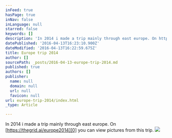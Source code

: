 ```yaml
---
inFeed: true
hasPage: true
inNav: false
inLanguage: null
starred: false
keywords: []
description: 'In 2014 i made a trip mainly through east europe. On https://thegrid.ai/europe2014 you can view pictures from this trip.'
datePublished: '2016-04-13T16:23:10.900Z'
dateModified: '2016-04-13T16:22:59.675Z'
title: Europe trip 2014
author: []
sourcePath: _posts/2016-04-13-europe-trip-2014.md
published: true
authors: []
publisher:
  name: null
  domain: null
  url: null
  favicon: null
url: europe-trip-2014/index.html
_type: Article

---
```

In 2014 i made a trip mainly through east europe. On [https://thegrid.ai/europe2014][0] you can view pictures from this trip.
![](https://the-grid-user-content.s3-us-west-2.amazonaws.com/bc21f361-418e-4e5c-ba3d-2958e3a227d7.jpg)

[0]: https://thegrid.ai/europe2014/